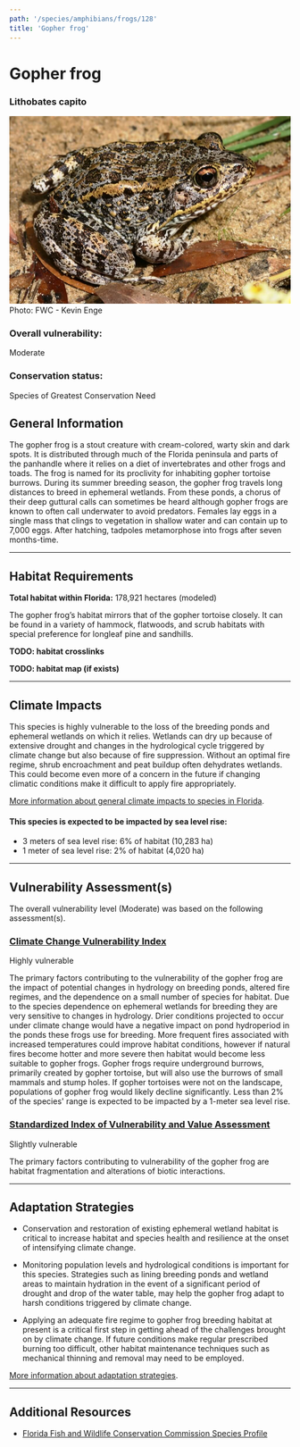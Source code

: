 ```yaml
---
path: '/species/amphibians/frogs/128'
title: 'Gopher frog'
---
```


# Gopher frog

### Lithobates capito

<div id="TopSection">

<div class="header-photo"><img src="128.jpg" alt="Photo for Gopher frog"/>
<figcaption>Photo: FWC - Kevin Enge</figcaption></div>

<div>

### Overall vulnerability:

<div class="vulnerability vulnerability-moderate">Moderate</div>

### Conservation status:

Species of Greatest Conservation Need

</div>
</div>

## General Information

The gopher frog is a stout creature with cream-colored, warty skin and dark spots.  It is distributed through much of the Florida peninsula and parts of the panhandle where it relies on a diet of invertebrates and other frogs and toads.  The frog is named for its proclivity for inhabiting gopher tortoise burrows.  During its summer breeding season, the gopher frog travels long distances to breed in ephemeral wetlands.  From these ponds, a chorus of their deep guttural calls can sometimes be heard although gopher frogs are known to often call underwater to avoid predators.  Females lay eggs in a single mass that clings to vegetation in shallow water and can contain up to 7,000 eggs.  After hatching, tadpoles metamorphose into frogs after seven months-time.

<hr />

## Habitat Requirements

**Total habitat within Florida:** 178,921 hectares (modeled)

The gopher frog’s habitat mirrors that of the gopher tortoise closely.  It can be found in a variety of hammock, flatwoods, and scrub habitats with special preference for longleaf pine and sandhills.

**TODO: habitat crosslinks**

**TODO: habitat map (if exists)**

<hr />

## Climate Impacts

This species is highly vulnerable to the loss of the breeding ponds and ephemeral wetlands on which it relies.  Wetlands can dry up because of extensive drought and changes in the hydrological cycle triggered by climate change but also because of fire suppression.  Without an optimal fire regime, shrub encroachment and peat buildup often dehydrates wetlands.  This could become even more of a concern in the future if changing climatic conditions make it difficult to apply fire appropriately.

[More information about general climate impacts to species in Florida](/impacts/species).


#### This species is expected to be impacted by sea level rise:

- 3 meters of sea level rise: 6% of habitat (10,283 ha)
- 1 meter of sea level rise: 2% of habitat (4,020 ha)
    

<hr />

## Vulnerability Assessment(s)

The overall vulnerability level (Moderate) was based on the following assessment(s).
#### 
<div class="vulnerability-header">
<h3><a href="/impacts/vulnerability/ccvi">Climate Change Vulnerability Index</a></h3>
<div class="vulnerability vulnerability-high">Highly vulnerable</div>
</div> 

The primary factors contributing to the vulnerability of the gopher frog are the impact of potential changes in hydrology on breeding ponds, altered fire regimes, and the dependence on a small number of species for habitat.  Due to the species dependence on ephemeral wetlands for breeding they are very sensitive to changes in hydrology.  Drier conditions projected to occur under climate change would have a negative impact on pond hydroperiod in the ponds these frogs use for breeding.  More frequent fires associated with increased temperatures could improve habitat conditions, however if natural fires become hotter and more severe then habitat would become less suitable to gopher frogs.  Gopher frogs require underground burrows, primarily created by gopher tortoise, but will also use the burrows of small mammals and stump holes.  If gopher tortoises were not on the landscape, populations of gopher frog would likely decline significantly. Less than 2% of the species' range is expected to be impacted by a 1-meter sea level rise.

#### 
<div class="vulnerability-header">
<h3><a href="/impacts/vulnerability/sivva/species">Standardized Index of Vulnerability and Value Assessment</a></h3>
<div class="vulnerability vulnerability-slight">Slightly vulnerable</div>
</div> 

The primary factors contributing to vulnerability of the gopher frog are habitat fragmentation and alterations of biotic interactions.


<hr />

## Adaptation Strategies

- Conservation and restoration of existing ephemeral wetland habitat is critical to increase habitat and species health and resilience at the onset of intensifying climate change.

- Monitoring population levels and hydrological conditions is important for this species.  Strategies such as lining breeding ponds and wetland areas to maintain hydration in the event of a significant period of drought and drop of the water table, may help the gopher frog adapt to harsh conditions triggered by climate change.

- Applying an adequate fire regime to gopher frog breeding habitat at present is a critical first step in getting ahead of the challenges brought on by climate change.  If future conditions make regular prescribed burning too difficult, other habitat maintenance techniques such as mechanical thinning and removal may need to be employed.

[More information about adaptation strategies](/strategies).

<hr />


## Additional Resources

- [Florida Fish and Wildlife Conservation Commission Species Profile](https://myfwc.com/wildlifehabitats/profiles/amphibians/gopher-frog/)
